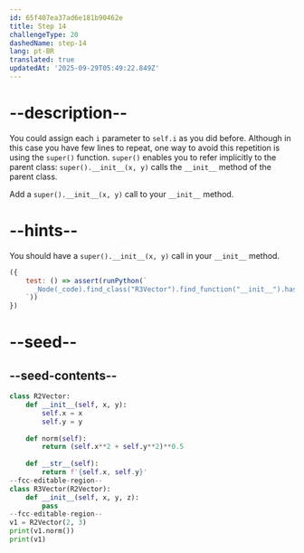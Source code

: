 ```yaml
---
id: 65f407ea37ad6e181b90462e
title: Step 14
challengeType: 20
dashedName: step-14
lang: pt-BR
translated: true
updatedAt: '2025-09-29T05:49:22.849Z'
---
```


# --description--

You could assign each `i` parameter to `self.i` as you did before. Although in this case you have few lines to repeat, one way to avoid this repetition is using the `super()` function. `super()` enables you to refer implicitly to the parent class: `super().__init__(x, y)` calls the `__init__` method of the parent class.

Add a `super().__init__(x, y)` call to your `__init__` method.

# --hints--

You should have a `super().__init__(x, y)` call in your `__init__` method.

```js
({
    test: () => assert(runPython(`
      _Node(_code).find_class("R3Vector").find_function("__init__").has_stmt("super().__init__(x, y)")
    `))
})
```

# --seed--

## --seed-contents--

```py
class R2Vector:
    def __init__(self, x, y):
        self.x = x
        self.y = y
        
    def norm(self):
        return (self.x**2 + self.y**2)**0.5
        
    def __str__(self):
        return f'{self.x, self.y}'
--fcc-editable-region--
class R3Vector(R2Vector):
    def __init__(self, x, y, z):
        pass
--fcc-editable-region--
v1 = R2Vector(2, 3)
print(v1.norm())
print(v1)
```
